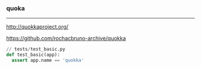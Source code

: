 ### quoka
---
http://quokkaproject.org/

https://github.com/rochacbruno-archive/quokka

```py
// tests/test_basic.py
def test_basic(app):
  assert app.name == 'quokka'

```

```
```

```
```


